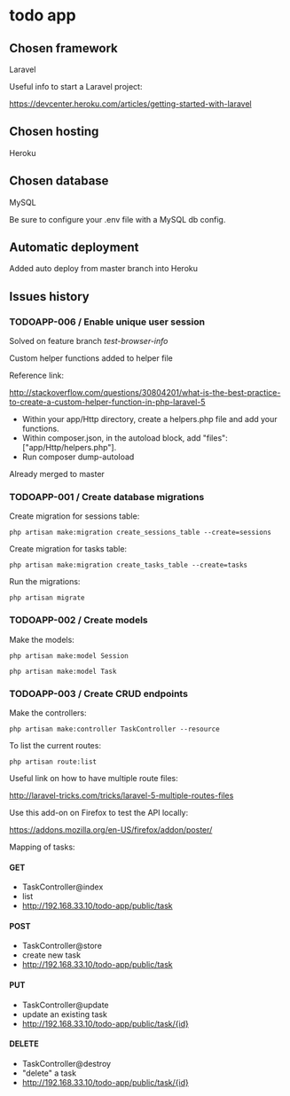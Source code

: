 # todo app

## Chosen framework

Laravel

Useful info to start a Laravel project:

https://devcenter.heroku.com/articles/getting-started-with-laravel

## Chosen hosting

Heroku

## Chosen database

MySQL

Be sure to configure your .env file with a MySQL db config.

## Automatic deployment

Added auto deploy from master branch into Heroku

## Issues history

### TODOAPP-006 / Enable unique user session
 
Solved on feature branch *test-browser-info*

Custom helper functions added to helper file

Reference link:

http://stackoverflow.com/questions/30804201/what-is-the-best-practice-to-create-a-custom-helper-function-in-php-laravel-5

- Within your app/Http directory, create a helpers.php file and add your functions.
- Within composer.json, in the autoload block, add "files": ["app/Http/helpers.php"].
- Run composer dump-autoload

Already merged to master

### TODOAPP-001 / Create database migrations

Create migration for sessions table:

```
php artisan make:migration create_sessions_table --create=sessions
```

Create migration for tasks table:

```
php artisan make:migration create_tasks_table --create=tasks
```

Run the migrations:

```
php artisan migrate
```

### TODOAPP-002 / Create models

Make the models:

```
php artisan make:model Session
```

```
php artisan make:model Task
```

### TODOAPP-003 / Create CRUD endpoints

Make the controllers:

```
php artisan make:controller TaskController --resource
```

To list the current routes:

```
php artisan route:list
```

Useful link on how to have multiple route files:

http://laravel-tricks.com/tricks/laravel-5-multiple-routes-files

Use this add-on on Firefox to test the API locally:

https://addons.mozilla.org/en-US/firefox/addon/poster/

Mapping of tasks:

#### GET
- TaskController@index
- list
- http://192.168.33.10/todo-app/public/task

#### POST
- TaskController@store
- create new task
- http://192.168.33.10/todo-app/public/task

#### PUT
- TaskController@update
- update an existing task
- http://192.168.33.10/todo-app/public/task/{id}

#### DELETE
- TaskController@destroy
- "delete" a task
- http://192.168.33.10/todo-app/public/task/{id}
